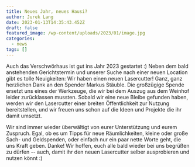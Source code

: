 ```yaml
---
title: Neues Jahr, neues Hausi?
author: Jurek Lang
date: 2023-01-13T14:35:43.452Z
draft: false
featured_image: /wp-content/uploads/2023/01/image.jpg
categories:
  - news
tags: []
---
```

Auch das Verschwörhaus ist gut ins Jahr 2023 gestartet :)
Neben dem bald anstehenden Gerichtstermin und unserer Suche nach einer neuen Location gibt es tolle Neuigkeiten: Wir haben einen neuen Lasercutter! Ganz, ganz herzlichen Dank an den Spender Markus Stäuble. Die großzügige Spende ersetzt uns eines der Werkzeuge, die wir bei dem Auszug aus dem Weinhof leider zurücklassen mussten.
Sobald wir eine neue Bleibe gefunden haben, werden wir den Lasercutter einer breiten Öffentlichkeit zur Nutzung bereitstellen, und wir freuen uns schon auf die Ideen und Projekte die ihr damit umsetzt.

Wir sind immer wieder überwältigt von eurer Unterstützung und eurem Zuspruch. Egal, ob es um Tipps für neue Räumlichkeiten, kleine oder große Sach- und Geldspenden, oder einfach nur ein paar nette Worte geht, die uns Kraft geben. Danke!
Wir hoffen, euch alle bald wieder bei uns begrüßen zu dürfen -- auch, damit ihr den neuen Lasercutter selber ausprobieren und nutzen könnt :)